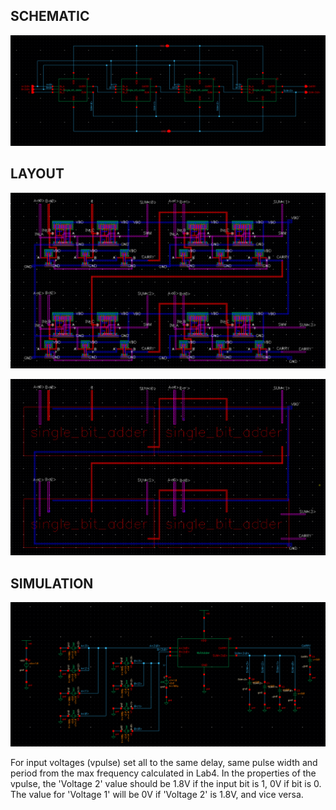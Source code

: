 ## SCHEMATIC
![DataPath](4bitAdd_schem.png)

## LAYOUT
![DataPath](4bitAdd_layout.png)

![DataPath](4bitAdd_layout2.png)

## SIMULATION
![DataPath](4bitAdd_sim.png)

For input voltages (vpulse) set all to the same delay, same pulse width and period from the max frequency calculated in Lab4. 
In the properties of the vpulse, the 'Voltage 2' value should be 1.8V if the input bit is 1, 0V if bit is 0.
The value for 'Voltage 1' will be 0V if 'Voltage 2' is 1.8V, and vice versa.
